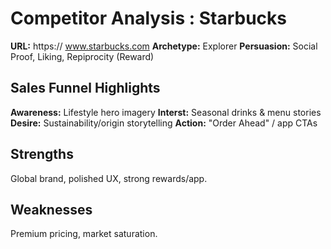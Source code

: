 # Competitor Analysis : Starbucks
**URL:** https:// www.starbucks.com
**Archetype:** Explorer
**Persuasion:** Social Proof, Liking, Repiprocity (Reward)

## Sales Funnel Highlights
**Awareness:** Lifestyle hero imagery
**Interst:** Seasonal drinks & menu stories
**Desire:** Sustainability/origin storytelling
**Action:** "Order Ahead" / app CTAs

## Strengths
Global brand, polished UX, strong rewards/app.

## Weaknesses
Premium pricing, market saturation.
